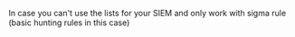 In case you can't use the lists for your SIEM and only work with sigma rule (basic hunting rules in this case)
